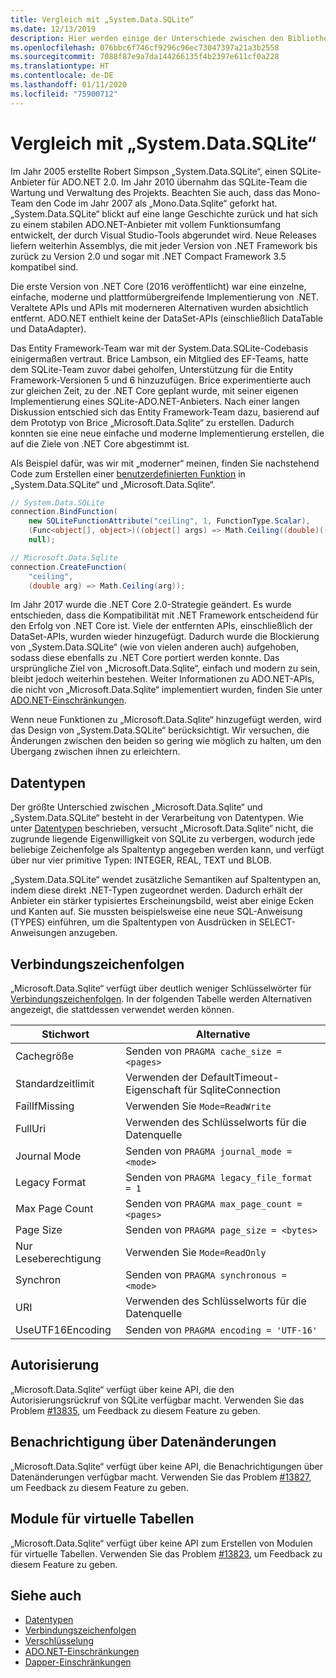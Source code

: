 ```yaml
---
title: Vergleich mit „System.Data.SQLite“
ms.date: 12/13/2019
description: Hier werden einige der Unterschiede zwischen den Bibliotheken „Microsoft.Data.Sqlite“ und „System.Data.SQLite“ beschrieben.
ms.openlocfilehash: 076bbc6f746cf9296c96ec73047397a21a3b2558
ms.sourcegitcommit: 7088f87e9a7da144266135f4b2397e611cf0a228
ms.translationtype: HT
ms.contentlocale: de-DE
ms.lasthandoff: 01/11/2020
ms.locfileid: "75900712"
---
```

# <a name="comparison-to-systemdatasqlite"></a>Vergleich mit „System.Data.SQLite“

Im Jahr 2005 erstellte Robert Simpson „System.Data.SQLite“, einen SQLite-Anbieter für ADO.NET 2.0. Im Jahr 2010 übernahm das SQLite-Team die Wartung und Verwaltung des Projekts. Beachten Sie auch, dass das Mono-Team den Code im Jahr 2007 als „Mono.Data.Sqlite“ geforkt hat. „System.Data.SQLite“ blickt auf eine lange Geschichte zurück und hat sich zu einem stabilen ADO.NET-Anbieter mit vollem Funktionsumfang entwickelt, der durch Visual Studio-Tools abgerundet wird. Neue Releases liefern weiterhin Assemblys, die mit jeder Version von .NET Framework bis zurück zu Version 2.0 und sogar mit .NET Compact Framework 3.5 kompatibel sind.

Die erste Version von .NET Core (2016 veröffentlicht) war eine einzelne, einfache, moderne und plattformübergreifende Implementierung von .NET. Veraltete APIs und APIs mit moderneren Alternativen wurden absichtlich entfernt. ADO.NET enthielt keine der DataSet-APIs (einschließlich DataTable und DataAdapter).

Das Entity Framework-Team war mit der System.Data.SQLite-Codebasis einigermaßen vertraut. Brice Lambson, ein Mitglied des EF-Teams, hatte dem SQLite-Team zuvor dabei geholfen, Unterstützung für die Entity Framework-Versionen 5 und 6 hinzuzufügen. Brice experimentierte auch zur gleichen Zeit, zu der .NET Core geplant wurde, mit seiner eigenen Implementierung eines SQLite-ADO.NET-Anbieters. Nach einer langen Diskussion entschied sich das Entity Framework-Team dazu, basierend auf dem Prototyp von Brice „Microsoft.Data.Sqlite“ zu erstellen. Dadurch konnten sie eine neue einfache und moderne Implementierung erstellen, die auf die Ziele von .NET Core abgestimmt ist.

Als Beispiel dafür, was wir mit „moderner“ meinen, finden Sie nachstehend Code zum Erstellen einer [benutzerdefinierten Funktion](user-defined-functions.md) in „System.Data.SQLite“ und „Microsoft.Data.Sqlite“.

```csharp
// System.Data.SQLite
connection.BindFunction(
    new SQLiteFunctionAttribute("ceiling", 1, FunctionType.Scalar),
    (Func<object[], object>)((object[] args) => Math.Ceiling((double)((object[])args[1])[0])),
    null);

// Microsoft.Data.Sqlite
connection.CreateFunction(
    "ceiling",
    (double arg) => Math.Ceiling(arg));
```

Im Jahr 2017 wurde die .NET Core 2.0-Strategie geändert. Es wurde entschieden, dass die Kompatibilität mit .NET Framework entscheidend für den Erfolg von .NET Core ist. Viele der entfernten APIs, einschließlich der DataSet-APIs, wurden wieder hinzugefügt. Dadurch wurde die Blockierung von „System.Data.SQLite“ (wie von vielen anderen auch) aufgehoben, sodass diese ebenfalls zu .NET Core portiert werden konnte. Das ursprüngliche Ziel von „Microsoft.Data.Sqlite“, einfach und modern zu sein, bleibt jedoch weiterhin bestehen. Weiter Informationen zu ADO.NET-APIs, die nicht von „Microsoft.Data.Sqlite“ implementiert wurden, finden Sie unter [ADO.NET-Einschränkungen](adonet-limitations.md).

Wenn neue Funktionen zu „Microsoft.Data.Sqlite“ hinzugefügt werden, wird das Design von „System.Data.SQLite“ berücksichtigt. Wir versuchen, die Änderungen zwischen den beiden so gering wie möglich zu halten, um den Übergang zwischen ihnen zu erleichtern.

## <a name="data-types"></a>Datentypen

Der größte Unterschied zwischen „Microsoft.Data.Sqlite“ und „System.Data.SQLite“ besteht in der Verarbeitung von Datentypen. Wie unter [Datentypen](types.md) beschrieben, versucht „Microsoft.Data.Sqlite“ nicht, die zugrunde liegende Eigenwilligkeit von SQLite zu verbergen, wodurch jede beliebige Zeichenfolge als Spaltentyp angegeben werden kann, und verfügt über nur vier primitive Typen: INTEGER, REAL, TEXT und BLOB.

„System.Data.SQLite“ wendet zusätzliche Semantiken auf Spaltentypen an, indem diese direkt .NET-Typen zugeordnet werden. Dadurch erhält der Anbieter ein stärker typisiertes Erscheinungsbild, weist aber einige Ecken und Kanten auf. Sie mussten beispielsweise eine neue SQL-Anweisung (TYPES) einführen, um die Spaltentypen von Ausdrücken in SELECT-Anweisungen anzugeben.

## <a name="connection-strings"></a>Verbindungszeichenfolgen

„Microsoft.Data.Sqlite“ verfügt über deutlich weniger Schlüsselwörter für [Verbindungszeichenfolgen](connection-strings.md). In der folgenden Tabelle werden Alternativen angezeigt, die stattdessen verwendet werden können.

| Stichwort          | Alternative                                         |
| ---------------- | --------------------------------------------------- |
| Cachegröße       | Senden von `PRAGMA cache_size = <pages>`                  |
| Standardzeitlimit  | Verwenden der DefaultTimeout-Eigenschaft für SqliteConnection |
| FailIfMissing    | Verwenden Sie `Mode=ReadWrite`                                |
| FullUri          | Verwenden des Schlüsselworts für die Datenquelle                         |
| Journal Mode     | Senden von `PRAGMA journal_mode = <mode>`                 |
| Legacy Format    | Senden von `PRAGMA legacy_file_format = 1`                |
| Max Page Count   | Senden von `PRAGMA max_page_count = <pages>`              |
| Page Size        | Senden von `PRAGMA page_size = <bytes>`                   |
| Nur Leseberechtigung        | Verwenden Sie `Mode=ReadOnly`                                 |
| Synchron      | Senden von `PRAGMA synchronous = <mode>`                  |
| URI              | Verwenden des Schlüsselworts für die Datenquelle                         |
| UseUTF16Encoding | Senden von `PRAGMA encoding = 'UTF-16'`                   |

## <a name="authorization"></a>Autorisierung

„Microsoft.Data.Sqlite“ verfügt über keine API, die den Autorisierungsrückruf von SQLite verfügbar macht. Verwenden Sie das Problem [#13835](https://github.com/dotnet/efcore/issues/13835), um Feedback zu diesem Feature zu geben.

## <a name="data-change-notifications"></a>Benachrichtigung über Datenänderungen

„Microsoft.Data.Sqlite“ verfügt über keine API, die Benachrichtigungen über Datenänderungen verfügbar macht. Verwenden Sie das Problem [#13827](https://github.com/dotnet/efcore/issues/13827), um Feedback zu diesem Feature zu geben.

## <a name="virtual-table-modules"></a>Module für virtuelle Tabellen

„Microsoft.Data.Sqlite“ verfügt über keine API zum Erstellen von Modulen für virtuelle Tabellen. Verwenden Sie das Problem [#13823](https://github.com/dotnet/efcore/issues/13823), um Feedback zu diesem Feature zu geben.

## <a name="see-also"></a>Siehe auch

* [Datentypen](types.md)
* [Verbindungszeichenfolgen](connection-strings.md)
* [Verschlüsselung](encryption.md)
* [ADO.NET-Einschränkungen](adonet-limitations.md)
* [Dapper-Einschränkungen](dapper-limitations.md)
